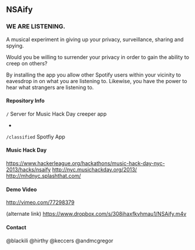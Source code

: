 ## NSAify
### WE ARE LISTENING.

A musical experiment in giving up your privacy, surveillance, sharing and spying. 

Would you be willing to surrender your privacy in order to gain the ability to creep on others?

By installing the app you allow other Spotify users within your vicinity to eavesdrop in on what you are listening to. Likewise, you have the power to hear what strangers are listening to. 

#### Repository Info

``` / ```
Server for Music Hack Day creeper app

+ 

``` /classified ``` 
Spotfiy App 


#### Music Hack Day
https://www.hackerleague.org/hackathons/music-hack-day-nyc-2013/hacks/nsaify
http://nyc.musichackday.org/2013/
http://mhdnyc.splashthat.com/


#### Demo Video 
http://vimeo.com/77298379

(alternate link)
https://www.dropbox.com/s/308ihaxfkvhmau1/NSAify.m4v

#### Contact
@blackili
@hirthy
@keccers
@andmcgregor